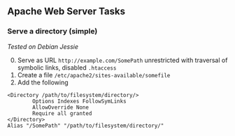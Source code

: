 ## Apache Web Server Tasks

### Serve a directory (simple)

*Tested on Debian Jessie*

0. Serve as URL `http://example.com/SomePath` unrestricted with traversal of symbolic links, disabled `.htaccess`
1. Create a file `/etc/apache2/sites-available/somefile`
2. Add the following
```
<Directory /path/to/filesystem/directory/>
        Options Indexes FollowSymLinks
        AllowOverride None
        Require all granted
</Directory>
Alias "/SomePath" "/path/to/filesystem/directory/"
```
